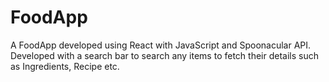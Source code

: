 # FoodApp

A FoodApp developed using React with JavaScript and Spoonacular API. Developed with a search bar to search any items to fetch their details such as Ingredients, Recipe etc. 

